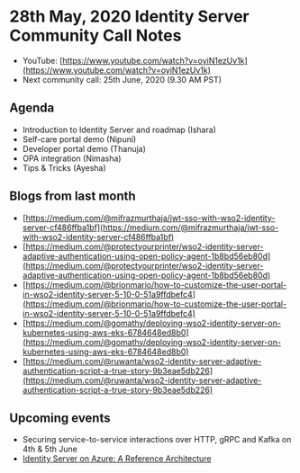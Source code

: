 # 28th May, 2020 Identity Server Community Call Notes

* YouTube: [https://www.youtube.com/watch?v=oyiN1ezUv1k](https://www.youtube.com/watch?v=oyiN1ezUv1k)
* Next community call: 25th June, 2020 (9.30 AM PST)

## Agenda

* Introduction to Identity Server and roadmap (Ishara)
* Self-care portal demo (Nipuni)
* Developer portal demo (Thanuja)
* OPA integration (Nimasha)
* Tips & Tricks (Ayesha)

## Blogs from last month

* [https://medium.com/@mifrazmurthaja/jwt-sso-with-wso2-identity-server-cf486ffba1bf](https://medium.com/@mifrazmurthaja/jwt-sso-with-wso2-identity-server-cf486ffba1bf)
* [https://medium.com/@protectyourprinter/wso2-identity-server-adaptive-authentication-using-open-policy-agent-1b8bd56eb80d](https://medium.com/@protectyourprinter/wso2-identity-server-adaptive-authentication-using-open-policy-agent-1b8bd56eb80d)
* [https://medium.com/@brionmario/how-to-customize-the-user-portal-in-wso2-identity-server-5-10-0-51a9ffdbefc4](https://medium.com/@brionmario/how-to-customize-the-user-portal-in-wso2-identity-server-5-10-0-51a9ffdbefc4)
* [https://medium.com/@gomathy/deploying-wso2-identity-server-on-kubernetes-using-aws-eks-6784648ed8b0](https://medium.com/@gomathy/deploying-wso2-identity-server-on-kubernetes-using-aws-eks-6784648ed8b0)
* [https://medium.com/@ruwanta/wso2-identity-server-adaptive-authentication-script-a-true-story-9b3eae5db226](https://medium.com/@ruwanta/wso2-identity-server-adaptive-authentication-script-a-true-story-9b3eae5db226)


## Upcoming events

* Securing service-to-service interactions over HTTP, gRPC and Kafka on 4th & 5th June
* [Identity Server on Azure: A Reference Architecture](https://wso2.com/library/webinars/identity-server-on-azure-a-reference-architecture/)

